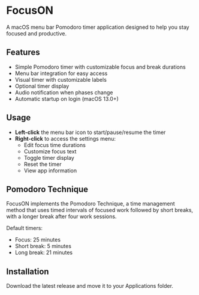 # FocusON

A macOS menu bar Pomodoro timer application designed to help you stay focused and productive.

## Features

- Simple Pomodoro timer with customizable focus and break durations
- Menu bar integration for easy access
- Visual timer with customizable labels
- Optional timer display
- Audio notification when phases change
- Automatic startup on login (macOS 13.0+)

## Usage

- **Left-click** the menu bar icon to start/pause/resume the timer
- **Right-click** to access the settings menu:
  - Edit focus time durations
  - Customize focus text
  - Toggle timer display
  - Reset the timer
  - View app information

## Pomodoro Technique

FocusON implements the Pomodoro Technique, a time management method that uses timed intervals of focused work followed by short breaks, with a longer break after four work sessions.

Default timers:
- Focus: 25 minutes
- Short break: 5 minutes
- Long break: 21 minutes

## Installation

Download the latest release and move it to your Applications folder.
